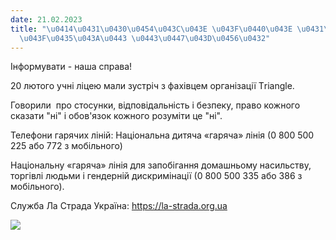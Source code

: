 ```yaml
---
date: 21.02.2023
title: "\u0414\u0431\u0430\u0454\u043C\u043E \u043F\u0440\u043E \u0431\u0435\u0437\
  \u043F\u0435\u043A\u0443 \u0443\u0447\u043D\u0456\u0432"
---
```

Інформувати - наша справа!

20 лютого учні ліцею мали зустріч з фахівцем організації Тriangle.

Говорили  про стосунки, відповідальність і безпеку, право кожного сказати "ні" і обов'язок кожного розуміти це "ні".

Телефони гарячих ліній: Національна дитяча «гаряча» лінія (0 800 500 225 або 772 з мобільного)

Національну «гаряча» лінія для запобігання домашньому насильству, торгівлі людьми і гендерній дискримінації (0 800 500 335 або 386 з мобільного).

Служба Ла Страда Україна:
<https://la-strada.org.ua>

![](/files/дбаємо-про-безпеку-у-безпека.png)